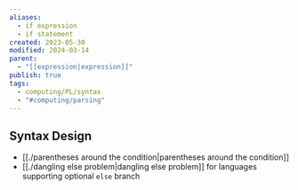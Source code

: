 ```yaml
---
aliases:
  - if expression
  - if statement
created: 2023-05-30
modified: 2024-03-14
parent:
  - "[[expression|expression]]"
publish: true
tags:
  - computing/PL/syntax
  - "#computing/parsing"
---
```

## Syntax Design
- [[./parentheses around the condition|parentheses around the condition]]
- [[./dangling else problem|dangling else problem]] for languages supporting optional `else` branch